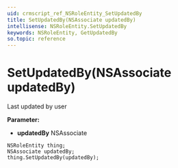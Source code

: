 ```yaml
---
uid: crmscript_ref_NSRoleEntity_SetUpdatedBy
title: SetUpdatedBy(NSAssociate updatedBy)
intellisense: NSRoleEntity.SetUpdatedBy
keywords: NSRoleEntity, GetUpdatedBy
so.topic: reference
---
```


# SetUpdatedBy(NSAssociate updatedBy)

Last updated by user

**Parameter:** 
 - **updatedBy** NSAssociate

```crmscript
NSRoleEntity thing;
NSAssociate updatedBy;
thing.SetUpdatedBy(updatedBy);
```


